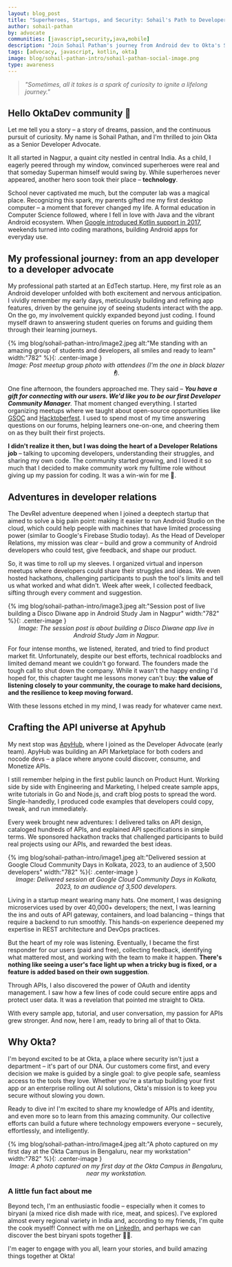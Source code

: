 ```yaml
---
layout: blog_post
title: "Superheroes, Startups, and Security: Sohail's Path to Developer Advocacy at Okta"
author: sohail-pathan
by: advocate
communities: [javascript,security,java,mobile]
description: "Join Sohail Pathan's journey from Android dev to Okta's Sr. Developer Advocate. Discover his passion for tech, DevRel, APIs, and community building."
tags: [advocacy, javascript, kotlin, okta]
image: blog/sohail-pathan-intro/sohail-pathan-social-image.png
type: awareness
---
```


> *"Sometimes, all it takes is a spark of curiosity to ignite a lifelong journey."*

## Hello OktaDev community 👋

Let me tell you a story – a story of dreams, passion, and the continuous pursuit of curiosity. My name is Sohail Pathan, and I'm thrilled to join Okta as a Senior Developer Advocate. 

It all started in Nagpur, a quaint city nestled in central India. As a child, I eagerly peered through my window, convinced superheroes were real and that someday Superman himself would swing by. While superheroes never appeared, another hero soon took their place – **technology**.

School never captivated me much, but the computer lab was a magical place. Recognizing this spark, my parents gifted me my first desktop computer – a moment that forever changed my life. A formal education in Computer Science followed, where I fell in love with Java and the vibrant Android ecosystem. When [Google introduced Kotlin support in 2017](https://android-developers.googleblog.com/2017/05/android-announces-support-for-kotlin.html), weekends turned into coding marathons, building Android apps for everyday use.

## My professional journey: from an app developer to a developer advocate

My professional path started at an EdTech startup. Here, my first role as an Android developer unfolded with both excitement and nervous anticipation. I vividly remember my early days, meticulously building and refining app features, driven by the genuine joy of seeing students interact with the app. On the go, my involvement quickly expanded beyond just coding. I found myself drawn to answering student queries on forums and guiding them through their learning journeys.

{% img blog/sohail-pathan-intro/image2.jpeg alt:"Me standing with an amazing group of students and developers, all smiles and ready to learn" width:"782" %}{: .center-image }
<cite style="display: block; text-align: center;">Image: Post meetup group photo with attendees (I'm the one in black blazer 🕴️).</cite>

One fine afternoon, the founders approached me. They said – ***You have a gift for connecting with our users. We'd like you to be our first Developer Community Manager**.* That moment changed everything. I started organizing meetups where we taught about open-source opportunities like [GSOC](https://summerofcode.withgoogle.com/) and [Hacktoberfest](https://hacktoberfest.com/). I used to spend most of my time answering questions on our forums, helping learners one-on-one, and cheering them on as they built their first projects.

**I didn't realize it then, but I was doing the heart of a Developer Relations job** – talking to upcoming developers, understanding their struggles, and sharing my own code. The community started growing, and I loved it so much that I decided to make community work my fulltime role without giving up my passion for coding. It was a win-win for me 🎉.

## Adventures in developer relations

The DevRel adventure deepened when I joined a deeptech startup that aimed to solve a big pain point: making it easier to run Android Studio on the cloud, which could help people with machines that have limited processing power (similar to Google's Firebase Studio today). As the Head of Developer Relations, my mission was clear – build and grow a community of Android developers who could test, give feedback, and shape our product.

So, it was time to roll up my sleeves. I organized virtual and inperson meetups where developers could share their struggles and ideas. We even hosted hackathons, challenging participants to push the tool's limits and tell us what worked and what didn't. Week after week, I collected feedback, sifting through every comment and suggestion.

{% img blog/sohail-pathan-intro/image3.jpeg alt:"Session post of live building a Disco Diwane app in Android Study Jam in Nagpur" width:"782" %}{: .center-image }
<cite style="display: block; text-align: center;">Image: The session post is about building a Disco Diwane app live in Android Study Jam in Nagpur.</cite>

For four intense months, we listened, iterated, and tried to find product market fit. Unfortunately, despite our best efforts, technical roadblocks and limited demand meant we couldn't go forward. The founders made the tough call to shut down the company. While it wasn't the happy ending I'd hoped for, this chapter taught me lessons money can't buy: **the value of listening closely to your community, the courage to make hard decisions, and the resilience to keep moving forward.**

With these lessons etched in my mind, I was ready for whatever came next.

## Crafting the API universe at Apyhub

My next stop was [ApyHub](https://apyhub.com), where I joined as the Developer Advocate (early team). ApyHub was building an API Marketplace for both coders and nocode devs – a place where anyone could discover, consume, and Monetize APIs.

I still remember helping in the first public launch on Product Hunt. Working side by side with Engineering and Marketing, I helped create sample apps, write tutorials in Go and Node.js, and craft blog posts to spread the word. Single-handedly, I produced code examples that developers could copy, tweak, and run immediately.

Every week brought new adventures: I delivered talks on API design, cataloged hundreds of APIs, and explained API specifications in simple terms. We sponsored hackathon tracks that challenged participants to build real projects using our APIs, and rewarded the best ideas.

{% img blog/sohail-pathan-intro/image1.jpeg alt:"Delivered session at Google Cloud Community Days in Kolkata, 2023, to an audience of 3,500 developers" width:"782" %}{: .center-image }
<cite style="display: block; text-align: center;">Image: Delivered session at Google Cloud Community Days in Kolkata, 2023, to an audience of 3,500 developers.</cite>

Living in a startup meant wearing many hats. One moment, I was designing microservices used by over 40,000+ developers; the next, I was learning the ins and outs of API gateway, containers, and load balancing – things that require a backend to run smoothly. This hands-on experience deepened my expertise in REST architecture and DevOps practices.

But the heart of my role was listening. Eventually, I became the first responder for our users (paid and free), collecting feedback, identifying what mattered most, and working with the team to make it happen. **There's nothing like seeing a user's face light up when a tricky bug is fixed, or a feature is added based on their own suggestion**.

Through APIs, I also discovered the power of OAuth and identity management. I saw how a few lines of code could secure entire apps and protect user data. It was a revelation that pointed me straight to Okta.

With every sample app, tutorial, and user conversation, my passion for APIs grew stronger. And now, here I am, ready to bring all of that to Okta.

## Why Okta?

I'm beyond excited to be at Okta, a place where security isn't just a department – it's part of our DNA. Our customers come first, and every decision we make is guided by a single goal: to give people safe, seamless access to the tools they love. Whether you're a startup building your first app or an enterprise rolling out AI solutions, Okta's mission is to keep you secure without slowing you down.

Ready to dive in! I'm excited to share my knowledge of APIs and identity, and even more so to learn from this amazing community. Our collective efforts can build a future where technology empowers everyone – securely, effortlessly, and intelligently.

{% img blog/sohail-pathan-intro/image4.jpeg alt:"A photo captured on my first day at the Okta Campus in Bengaluru, near my workstation" width:"782" %}{: .center-image }
<cite style="display: block; text-align: center;">Image: A photo captured on my first day at the Okta Campus in Bengaluru, near my workstation.</cite>

### A little fun fact about me

Beyond tech, I'm an enthusiastic foodie – especially when it comes to biryani (a mixed rice dish made with rice, meat, and spices). I've explored almost every regional variety in India and, according to my friends, I'm quite the cook myself\! Connect with me on [LinkedIn](https://linkedin.com/in/iamspathan), and perhaps we can discover the best biryani spots together 🍗🎉.

I'm eager to engage with you all, learn your stories, and build amazing things together at Okta\!

